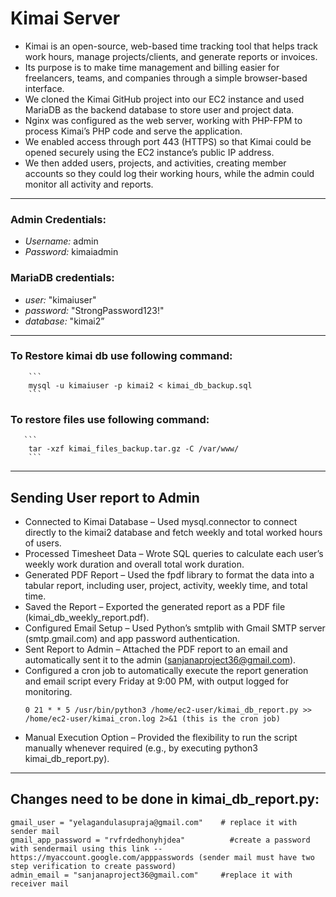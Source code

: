 # Kimai Server

- Kimai is an open-source, web-based time tracking tool that helps track work hours, manage projects/clients, and generate reports or invoices.
- Its purpose is to make time management and billing easier for freelancers, teams, and companies through a simple browser-based interface.
- We cloned the Kimai GitHub project into our EC2 instance and used MariaDB as the backend database to store user and project data.
- Nginx was configured as the web server, working with PHP-FPM to process Kimai’s PHP code and serve the application.
- We enabled access through port 443 (HTTPS) so that Kimai could be opened securely using the EC2 instance’s public IP address.
- We then added users, projects, and activities, creating member accounts so they could log their working hours, while the admin could monitor all activity and reports.

---

### Admin Credentials:
- *Username:* admin
- *Password:* kimaiadmin
### MariaDB credentials:
- *user:* "kimaiuser"
- *password:* "StrongPassword123!"
- *database:* "kimai2”

---

### To Restore kimai db use following command:
        ```
        mysql -u kimaiuser -p kimai2 < kimai_db_backup.sql
        ```
 ### To restore files use following command: 
       ```
        tar -xzf kimai_files_backup.tar.gz -C /var/www/ 
        ```

---

## Sending User report to Admin

- Connected to Kimai Database – Used mysql.connector to connect directly to the kimai2 database and fetch weekly and total worked hours of users.
- Processed Timesheet Data – Wrote SQL queries to calculate each user’s weekly work duration and overall total work duration.
- Generated PDF Report – Used the fpdf library to format the data into a tabular report, including user, project, activity, weekly time, and total time.
- Saved the Report – Exported the generated report as a PDF file (kimai_db_weekly_report.pdf).
- Configured Email Setup – Used Python’s smtplib with Gmail SMTP server (smtp.gmail.com) and app password authentication.
- Sent Report to Admin – Attached the PDF report to an email and automatically sent it to the admin (sanjanaproject36@gmail.com).
- Configured a cron job to automatically execute the report generation and email script every Friday at 9:00 PM, with output logged for monitoring.
  ```
  0 21 * * 5 /usr/bin/python3 /home/ec2-user/kimai_db_report.py >> /home/ec2-user/kimai_cron.log 2>&1 (this is the cron job)
  ```
- Manual Execution Option – Provided the flexibility to run the script manually whenever required (e.g., by executing python3 kimai_db_report.py).

---

## Changes need to be done in kimai_db_report.py:

```
gmail_user = "yelagandulasupraja@gmail.com"    # replace it with sender mail
gmail_app_password = "rvfrdedhonyhjdea"          #create a password with sendermail using this link -- https://myaccount.google.com/apppasswords (sender mail must have two step verification to create password)
admin_email = "sanjanaproject36@gmail.com"     #replace it with receiver mail
```



